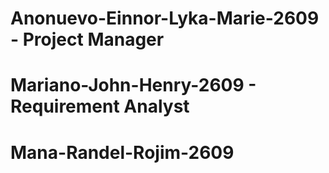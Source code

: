 # Anonuevo-Einnor-Lyka-Marie-2609 - Project Manager
# Mariano-John-Henry-2609 - Requirement Analyst
# Mana-Randel-Rojim-2609
